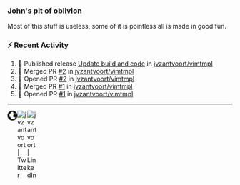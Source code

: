 ### John's pit of oblivion

Most of this stuff is useless, some of it is pointless all is made in good fun.

### :zap: Recent Activity

<!--START_SECTION:activity-->
1. 🚀 Published release [Update build and code](https://github.com/jvzantvoort/vimtmpl/releases/tag/vimtmpl-0.2.0) in [jvzantvoort/vimtmpl](https://github.com/jvzantvoort/vimtmpl)
2. 🎉 Merged PR [#2](https://github.com/jvzantvoort/vimtmpl/pull/2) in [jvzantvoort/vimtmpl](https://github.com/jvzantvoort/vimtmpl)
3. 💪 Opened PR [#2](https://github.com/jvzantvoort/vimtmpl/pull/2) in [jvzantvoort/vimtmpl](https://github.com/jvzantvoort/vimtmpl)
4. 🎉 Merged PR [#1](https://github.com/jvzantvoort/vimtmpl/pull/1) in [jvzantvoort/vimtmpl](https://github.com/jvzantvoort/vimtmpl)
5. 💪 Opened PR [#1](https://github.com/jvzantvoort/vimtmpl/pull/1) in [jvzantvoort/vimtmpl](https://github.com/jvzantvoort/vimtmpl)
<!--END_SECTION:activity-->

---

[<img align="left" alt="jvzantvoort.org" width="22px" src="https://raw.githubusercontent.com/iconic/open-iconic/master/svg/globe.svg" />][website]
[<img align="left" alt="jvzantvoort | Twitter" width="22px" src="https://cdn.jsdelivr.net/npm/simple-icons@v3/icons/twitter.svg" />][twitter]
[<img align="left" alt="jvzantvoort | LinkedIn" width="22px" src="https://cdn.jsdelivr.net/npm/simple-icons@v3/icons/linkedin.svg" />][linkedin]


[website]: https://vanzantvoort.org/
[twitter]: https://twitter.com/jvanzantvoort
[linkedin]: https://www.linkedin.com/in/johnvanzantvoort/

